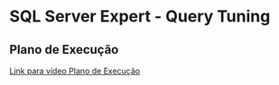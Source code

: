 # SQL Server Expert - Query Tuning

## Plano de Execução

[Link para vídeo Plano de Execução](https://youtu.be/kE_2WSTTqoQ?si=QbHVlhyHMCCvurmM)